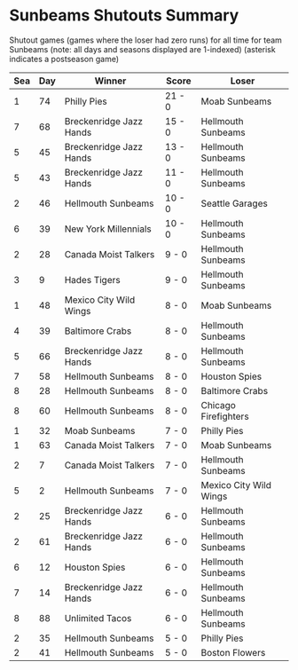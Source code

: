 # Sunbeams Shutouts Summary



Shutout games (games where the loser had zero runs) for all time for team Sunbeams (note: all days and seasons displayed are 1-indexed) (asterisk indicates a postseason game)


| Sea | Day | Winner | Score | Loser | 
| ------ |------ |------ |------ |------ |
| 1 | 74 | Philly Pies | 21 - 0 | Moab Sunbeams | 
| 7 | 68 | Breckenridge Jazz Hands | 15 - 0 | Hellmouth Sunbeams | 
| 5 | 45 | Breckenridge Jazz Hands | 13 - 0 | Hellmouth Sunbeams | 
| 5 | 43 | Breckenridge Jazz Hands | 11 - 0 | Hellmouth Sunbeams | 
| 2 | 46 | Hellmouth Sunbeams | 10 - 0 | Seattle Garages | 
| 6 | 39 | New York Millennials | 10 - 0 | Hellmouth Sunbeams | 
| 2 | 28 | Canada Moist Talkers | 9 - 0 | Hellmouth Sunbeams | 
| 3 | 9 | Hades Tigers | 9 - 0 | Hellmouth Sunbeams | 
| 1 | 48 | Mexico City Wild Wings | 8 - 0 | Moab Sunbeams | 
| 4 | 39 | Baltimore Crabs | 8 - 0 | Hellmouth Sunbeams | 
| 5 | 66 | Breckenridge Jazz Hands | 8 - 0 | Hellmouth Sunbeams | 
| 7 | 58 | Hellmouth Sunbeams | 8 - 0 | Houston Spies | 
| 8 | 28 | Hellmouth Sunbeams | 8 - 0 | Baltimore Crabs | 
| 8 | 60 | Hellmouth Sunbeams | 8 - 0 | Chicago Firefighters | 
| 1 | 32 | Moab Sunbeams | 7 - 0 | Philly Pies | 
| 1 | 63 | Canada Moist Talkers | 7 - 0 | Moab Sunbeams | 
| 2 | 7 | Canada Moist Talkers | 7 - 0 | Hellmouth Sunbeams | 
| 5 | 2 | Hellmouth Sunbeams | 7 - 0 | Mexico City Wild Wings | 
| 2 | 25 | Breckenridge Jazz Hands | 6 - 0 | Hellmouth Sunbeams | 
| 2 | 61 | Breckenridge Jazz Hands | 6 - 0 | Hellmouth Sunbeams | 
| 6 | 12 | Houston Spies | 6 - 0 | Hellmouth Sunbeams | 
| 7 | 14 | Breckenridge Jazz Hands | 6 - 0 | Hellmouth Sunbeams | 
| 8 | 88 | Unlimited Tacos | 6 - 0 | Hellmouth Sunbeams | 
| 2 | 35 | Hellmouth Sunbeams | 5 - 0 | Philly Pies | 
| 2 | 41 | Hellmouth Sunbeams | 5 - 0 | Boston Flowers | 


